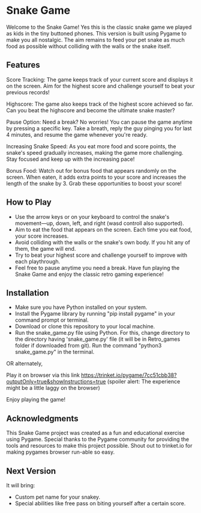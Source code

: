 # Snake Game
Welcome to the Snake Game! Yes this is the classic snake game we played as kids in the tiny buttoned phones. This version is built using Pygame to make you all nostalgic. The aim remains to feed your pet snake as much food as possible without colliding with the walls or the snake itself.

## Features
Score Tracking: The game keeps track of your current score and displays it on the screen. Aim for the highest score and challenge yourself to beat your previous records!

Highscore: The game also keeps track of the highest score achieved so far. Can you beat the highscore and become the ultimate snake master?

Pause Option: Need a break? No worries! You can pause the game anytime by pressing a specific key. Take a breath, reply the guy pinging you for last 4 minutes, and resume the game whenever you're ready.

Increasing Snake Speed: As you eat more food and score points, the snake's speed gradually increases, making the game more challenging. Stay focused and keep up with the increasing pace!

Bonus Food: Watch out for bonus food that appears randomly on the screen. When eaten, it adds extra points to your score and increases the length of the snake by 3. Grab these opportunities to boost your score!

## How to Play
- Use the arrow keys or on your keyboard to control the snake's movement—up, down, left, and right (wasd controll also supported).
- Aim to eat the food that appears on the screen. Each time you eat food, your score increases.
- Avoid colliding with the walls or the snake's own body. If you hit any of them, the game will end.
- Try to beat your highest score and challenge yourself to improve with each playthrough.
- Feel free to pause anytime you need a break.
Have fun playing the Snake Game and enjoy the classic retro gaming experience!

## Installation
- Make sure you have Python installed on your system.
- Install the Pygame library by running "pip install pygame" in your command prompt or terminal.
- Download or clone this repository to your local machine.
- Run the snake_game.py file using Python. For this, change directory to the directory having 'snake_game.py' file (it will be in Retro_games folder if downloaded from git). Run the command "python3 snake_game.py" in the terminal.


OR alternately,

Play it on browser via this link 
https://trinket.io/pygame/7cc51cbb38?outputOnly=true&showInstructions=true
(spoiler alert: The experience might be a little laggy on the browser)


Enjoy playing the game!

## Acknowledgments
This Snake Game project was created as a fun and educational exercise using Pygame. Special thanks to the Pygame community for providing the tools and resources to make this project possible. Shout out to trinket.io for making pygames browser run-able so easy.

## Next Version
It will bring:
- Custom pet name for your snakey.
- Special abilities like free pass on biting yourself after a certain score.
